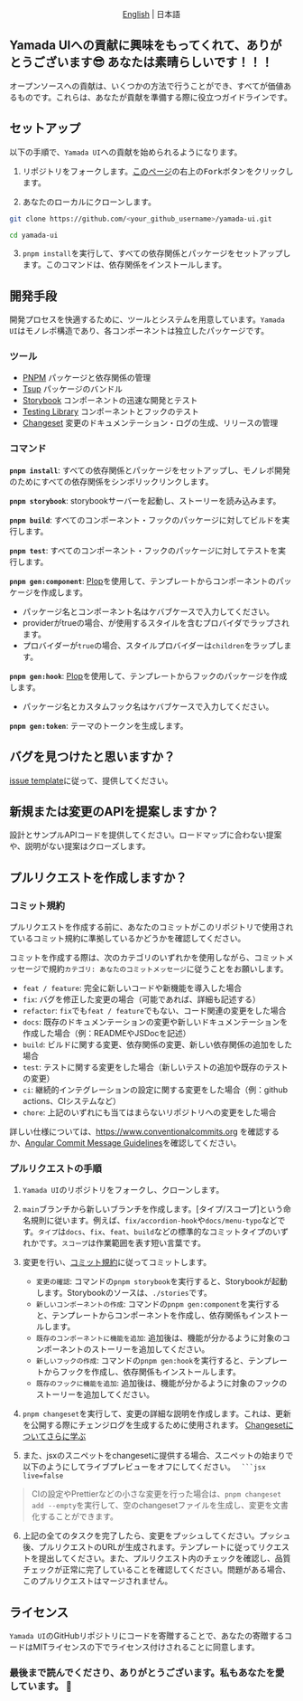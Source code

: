 <p align='center'>
<a href='./README.md'>English</a> | 日本語
</p>

## Yamada UIへの貢献に興味をもってくれて、ありがとうございます😎 あなたは素晴らしいです！！！

オープンソースへの貢献は、いくつかの方法で行うことができ、すべてが価値あるものです。これらは、あなたが貢献を準備する際に役立つガイドラインです。

## セットアップ

以下の手順で、`Yamada UI`への貢献を始められるようになります。

1. リポジトリをフォークします。[このページ](https://github.com/hirotomoyamada/yamada-ui)の右上の<kbd>Fork</kbd>ボタンをクリックします。

2. あなたのローカルにクローンします。

```sh
git clone https://github.com/<your_github_username>/yamada-ui.git

cd yamada-ui
```

3. `pnpm install`を実行して、すべての依存関係とパッケージをセットアップします。このコマンドは、依存関係をインストールします。

## 開発手段

開発プロセスを快適するために、ツールとシステムを用意しています。`Yamada UI`はモノレポ構造であり、各コンポーネントは独立したパッケージです。

### ツール

- [PNPM](https://pnpm.io/) パッケージと依存関係の管理
- [Tsup](https://tsup.egoist.dev/) パッケージのバンドル
- [Storybook](https://storybook.js.org/) コンポーネントの迅速な開発とテスト
- [Testing Library](https://testing-library.com/) コンポーネントとフックのテスト
- [Changeset](https://github.com/atlassian/changesets) 変更のドキュメンテーション・ログの生成、リリースの管理

### コマンド

**`pnpm install`**: すべての依存関係とパッケージをセットアップし、モノレポ開発のためにすべての依存関係をシンボリックリンクします。

**`pnpm storybook`**: storybookサーバーを起動し、ストーリーを読み込みます。

**`pnpm build`**: すべてのコンポーネント・フックのパッケージに対してビルドを実行します。

**`pnpm test`**: すべてのコンポーネント・フックのパッケージに対してテストを実行します。

**`pnpm gen:component`**: [Plop](https://plopjs.com/)を使用して、テンプレートからコンポーネントのパッケージを作成します。

- パッケージ名とコンポーネント名はケバブケースで入力してください。
- providerがtrueの場合、が使用するスタイルを含むプロバイダでラップされます。
- プロバイダーが`true`の場合、スタイルプロバイダーは`children`をラップします。

**`pnpm gen:hook`**: [Plop](https://plopjs.com/)を使用して、テンプレートからフックのパッケージを作成します。

- パッケージ名とカスタムフック名はケバブケースで入力してください。

**`pnpm gen:token`**: テーマのトークンを生成します。

## バグを見つけたと思いますか？

[issue template](https://github.com/hirotomoyamada/yamada-ui/issues/new/choose)に従って、提供してください。

## 新規または変更のAPIを提案しますか？

設計とサンプルAPIコードを提供してください。ロードマップに合わない提案や、説明がない提案はクローズします。

## プルリクエストを作成しますか？

### コミット規約

プルリクエストを作成する前に、あなたのコミットがこのリポジトリで使用されているコミット規約に準拠しているかどうかを確認してください。

コミットを作成する際は、次のカテゴリのいずれかを使用しながら、コミットメッセージで規約`カテゴリ: あなたのコミットメッセージ`に従うことをお願いします。

- `feat / feature`: 完全に新しいコードや新機能を導入した場合
- `fix`: バグを修正した変更の場合（可能であれば、詳細も記述する）
- `refactor`: `fix`でも`feat / feature`でもない、コード関連の変更をした場合
- `docs`: 既存のドキュメンテーションの変更や新しいドキュメンテーションを作成した場合（例：READMEやJSDocを記述）
- `build`: ビルドに関する変更、依存関係の変更、新しい依存関係の追加をした場合
- `test`: テストに関する変更をした場合（新しいテストの追加や既存のテストの変更）
- `ci`: 継続的インテグレーションの設定に関する変更をした場合（例：github actions、CIシステムなど）
- `chore`: 上記のいずれにも当てはまらないリポジトリへの変更をした場合

詳しい仕様については、https://www.conventionalcommits.org を確認するか、[Angular Commit Message Guidelines](https://github.com/angular/angular/blob/22b96b9/CONTRIBUTING.md#-commit-message-guidelines)を確認してください。

### プルリクエストの手順

1. `Yamada UI`のリポジトリをフォークし、クローンします。

2. `main`ブランチから新しいブランチを作成します。[タイプ/スコープ]という命名規則に従います。例えば、`fix/accordion-hook`や`docs/menu-typo`などです。`タイプ`は`docs`、`fix`、`feat`、`build`などの標準的なコミットタイプのいずれかです。`スコープ`は作業範囲を表す短い言葉です。

3. 変更を行い、[コミット規約](https://github.com/hirotomoyamada/yamada-ui/blob/main/README.md#commit-convention)に従ってコミットします。

   - `変更の確認`: コマンドの`pnpm storybook`を実行すると、Storybookが起動します。Storybookのソースは、`./stories`です。
   - `新しいコンポーネントの作成`: コマンドの`pnpm gen:component`を実行すると、テンプレートからコンポーネントを作成し、依存関係もインストールします。
   - `既存のコンポーネントに機能を追加`: 追加後は、機能が分かるように対象のコンポーネントのストーリーを追加してください。
   - `新しいフックの作成`: コマンドの`pnpm gen:hook`を実行すると、テンプレートからフックを作成し、依存関係もインストールします。
   - `既存のフックに機能を追加`: 追加後は、機能が分かるように対象のフックのストーリーを追加してください。

4. `pnpm changeset`を実行して、変更の詳細な説明を作成します。これは、更新を公開する際にチェンジログを生成するために使用されます。
   [Changesetについてさらに学ぶ](https://github.com/atlassian/changesets/tree/master/packages/cli)

5. また、jsxのスニペットをchangesetに提供する場合、スニペットの始まりで以下のようにしてライブプレビューをオフにしてください。
   ` ```jsx live=false`

> CIの設定やPrettierなどの小さな変更を行った場合は、`pnpm changeset add --empty`を実行して、空のchangesetファイルを生成し、変更を文書化することができます。

6. 上記の全てのタスクを完了したら、変更をプッシュしてください。プッシュ後、プルリクエストのURLが生成されます。テンプレートに従ってリクエストを提出してください。また、プルリクエスト内のチェックを確認し、品質チェックが正常に完了していることを確認してください。問題がある場合、このプルリクエストはマージされません。

## ライセンス

`Yamada UI`のGitHubリポジトリにコードを寄贈することで、あなたの寄贈するコードはMITライセンスの下でライセンス付けされることに同意します。

### 最後まで読んでくださり、ありがとうございます。私もあなたを愛しています。 💖
